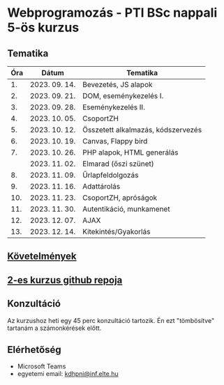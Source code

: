 # Webprogramozás - PTI BSc nappali 5-ös kurzus

## Tematika

| Óra | Dátum       | Tematika                  |
|-----|-------------|---------------------------|
|1.   |2023. 09. 14.|Bevezetés, JS alapok       |
|2.   |2023. 09. 21.|DOM, eseménykezelés I.     |
|3.   |2023. 09. 28.|Eseménykezelés II.         |
|4.   |2023. 10. 05.|CsoportZH    |
|5.   |2023. 10. 12.|Összetett alkalmazás, kódszervezés       |
|6.   |2023. 10. 19.|Canvas, Flappy bird                |
|7.   |2023. 10. 26.|PHP alapok, HTML generálás |
|     |2023. 11. 02.|Elmarad (őszi szünet)      |
|8.   |2023. 11. 09.|Űrlapfeldolgozás           |
|9.   |2023. 11. 16.|Adattárolás   |
|10.  |2023. 11. 23.|CsoportZH, apróságok     |
|11.  |2023. 11. 30.|Autentikáció, munkamenet|
|12.  |2023. 12. 07.|AJAX                      |
|13.  |2023. 12. 14.|Kitekintés/Gyakorlás                 |

## [Követelmények](https://canvas.elte.hu/courses/38953/pages/kovetelmenyek?module_item_id=546551)

## [2-es kurzus github repoja](https://github.com/Valentinusz/webprog-2023-24-1-2)

## Konzultáció
Az kurzushoz heti egy 45 perc konzultáció tartozik. Én ezt "tömbösítve" tartanám a számonkérések előtt.

## Elérhetőség
- Microsoft Teams
- egyetemi email: kdhpni@inf.elte.hu

